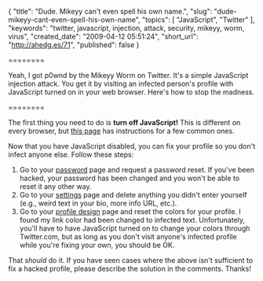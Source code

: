 {
  "title": "Dude. Mikeyy can't even spell his own name.",
  "slug": "dude-mikeyy-cant-even-spell-his-own-name",
  "topics": [
    "JavaScript",
    "Twitter"
  ],
  "keywords": "twitter, javascript, injection, attack, security, mikeyy, worm, virus",
  "created_date": "2009-04-12 05:51:24",
  "short_url": "http://ahedg.es/71",
  "published": false
}

========

Yeah, I got p0wnd by the Mikeyy Worm on Twitter. It's a simple JavaScript injection attack. You get it by visiting an infected person's profile with JavaScript turned on in your web browser. Here's how to stop the madness.

========

The first thing you need to do is **turn off JavaScript!** This is different on every browser, but [this page](http://www.tucows.com/article/1690) has instructions for a few common ones.

Now that you have JavaScript disabled, you can fix your profile so you don't infect anyone else. Follow these steps:

1. Go to your [password](http://twitter.com/account/password) page and request a password reset. If you've been hacked, your password has been changed and you won't be able to reset it any other way.
2. Go to your [settings](http://twitter.com/account/settings) page and delete anything you didn't enter yourself (e.g., weird text in your bio, more info URL, etc.).
3. Go to your [profile design](http://twitter.com/account/profile_settings) page and reset the colors for your profile. I found my link color had been changed to infected text. Unfortunately, you'll have to have JavaScript turned on to change your colors through Twitter.com, but as long as you don't visit anyone's infected profile while you're fixing your own, you should be OK.

That _should_ do it. If you have seen cases where the above isn't sufficient to fix a hacked profile, please describe the solution in the comments. Thanks!
